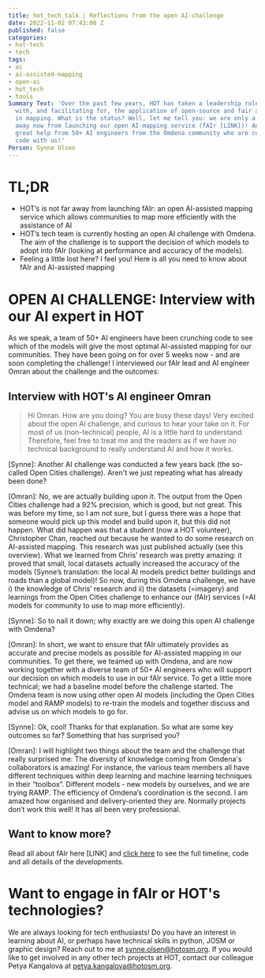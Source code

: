 ```yaml
---
title: hot_tech_talk | Reflections from the open AI-challenge
date: 2022-11-02 07:43:00 Z
published: false
categories:
- hot-tech
- tech
tags:
- ai
- ai-assisted-mapping
- open-ai
- hot_tech
- tools
Summary Text: 'Over the past few years, HOT has taken a leadership role in experimenting
  with, and facilitating for, the application of open-source and fair artificial intelligence
  in mapping. What is the status? Well, let me tell you: we are only a few months
  away now from launching our open AI-mapping service (fAIr [LINK])! And we are getting
  great help from 50+ AI engineers from the Omdena community who are currently crunching
  code with us!'
Person: Synne Olsen
---
```


# TL;DR

* HOT’s is not far away from launching fAIr: an open AI-assisted mapping service which allows communities to map more efficiently with the assistance of AI 
* HOT’s tech team is currently hosting an open AI challenge with Omdena. The aim of the challenge is to support the decision of which models to adopt into fAIr (looking at performance and accuracy of the models).
* Feeling a little lost here? I feel you! Here is all you need to know about fAIr and AI-assisted mapping 

# OPEN AI CHALLENGE: Interview with our AI expert in HOT

As we speak, a team of 50+ AI engineers have been crunching code to see which of the models will give the most optimal AI-assisted mapping for our communities. They have been going on for over 5 weeks now - and are soon completing the challenge! I interviewed our fAIr lead and AI engineer Omran about the challenge and the outcomes:

## Interview with HOT's AI engineer Omran

> Hi Omran. How are you doing? You are busy these days! Very excited about the open AI challenge, and curious to hear your take on it.  For most of us (non-technical) people, AI is a little hard to understand.  Therefore, feel free to treat me and the readers as if we have no technical background to really understand AI and how it works. 

[Synne]: Another AI challenge was conducted a few years back (the so-called Open Cities challenge). Aren't we just repeating what has already been done?

[Omran]: No, we are actually building upon it. The output from the Open Cities challenge had a 92% precision, which is good, but not great. This was before my time, so I am not sure, but I guess there was a hope that someone would pick up this model and build upon it, but this did not happen. What did happen was that a student (now a HOT volunteer), Christopher Chan, reached out because he wanted to do some research on AI-assisted mapping. This research was just published actually (see this overview). What we learned from Chris’ research was pretty amazing: it proved that small, local datasets actually increased the accuracy of the models (Synne’s translation: the local AI models predict better buildings and roads than a global model)! So now, during this Omdena challenge, we have i) the knowledge of Chris’ research and ii) the datasets (=imagery) and learnings from the Open Cities challenge to enhance our (fAIr) services (=AI models for community to use to map more efficiently).

[Synne]: So to nail it down; why exactly are we doing this open AI challenge with Omdena?

[Omran]: In short, we want to ensure that fAIr ultimately provides as accurate and precise models as possible for AI-assisted mapping in our communities. To get there, we teamed up with Omdena, and are now working together with a diverse team of 50+ AI engineers who will support our decision on which models to use in our fAIr service. To get a little more technical; we had a baseline model before the challenge started. The Omdena team is now using other open AI models (including the Open Cities model and RAMP models) to re-train the models and together discuss and advise us on which models to go for.

[Synne]: Ok, cool! Thanks for that explanation. So what are some key outcomes so far? Something that has surprised you? 

[Omran]: I will highlight two things about the team and the challenge that really surprised me:
The diversity of knowledge coming from Omdena's collaborators is amazing! For instance, the various team members all have different techniques within deep learning and machine learning techniques in their  “toolbox”. Different models - new models by ourselves, and we are trying RAMP.
The efficiency of Omdena’s coordination is the second. I am amazed how organised and delivery-oriented they are. Normally projects don’t work this well! It has all been very professional. 

## Want to know more?
Read all about fAIr here [LINK] and [click here](https://docs.google.com/presentation/d/1kR2Gezh3yOhEZBSjtoJR37rJ1JX9Q3m6T43BO55puIU/edit?usp=sharing) to see the full timeline, code and all details of the developments.

# Want to engage in fAIr or HOT's technologies?
We are always looking for tech enthusiasts! Do you have an interest in learning about AI, or perhaps have technical skills in python, JOSM or graphic design? Reach out to me at synne.olsen@hotosm.org. If you would like to get involved in any other tech projects at HOT, contact our colleague Petya Kangalova at petya.kangalova@hotosm.org. 